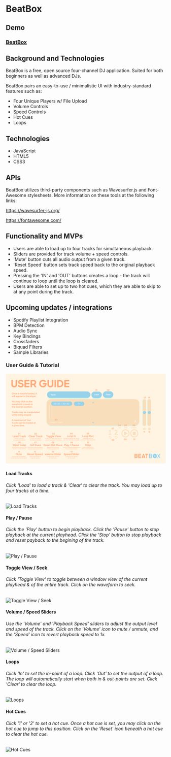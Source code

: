 # BeatBox

## Demo

### [BeatBox](https://tomleslieli.github.io/BeatBox/)

## Background and Technologies

BeatBox is a free, open source four-channel DJ application. Suited for both beginners as well as advanced DJs.

BeatBox pairs an easy-to-use / minimalistic UI with industry-standard features such as:

- Four Unique Players w/ File Upload
- Volume Controls
- Speed Controls
- Hot Cues
- Loops

## Technologies
- JavaScript
- HTML5
- CSS3

## APIs

BeatBox utilizes third-party components such as Wavesurfer.js and Font-Awesome stylesheets. More information on these tools at the following links:

https://wavesurfer-js.org/

https://fontawesome.com/

## Functionality and MVPs

- Users are able to load up to four tracks for simultaneous playback.
- Sliders are provided for track volume + speed controls.
- 'Mute' button cuts all audio output from a given track.
- 'Reset Speed' button sets track speed back to the original playback speed.
- Pressing the 'IN' and 'OUT' buttons creates a loop - the track will continue to loop until the loop is  cleared.
- Users are able to set up to two hot cues, which they are able to skip to at any point during the track.

## Upcoming updates / integrations

- Spotify Playlist Integration
- BPM Detection
- Audio Sync
- Key Bindings
- Crossfaders
- Biquad Filters
- Sample Libraries


### User Guide & Tutorial

![User Guide](assets/images/USERGUIDE.png?raw=true "User Guide")

#### Load Tracks
###### Click 'Load' to load a track & 'Clear' to clear the track. You may load up to four tracks at a time.
![Load Tracks](https://tomleslieli-portfolio.s3.amazonaws.com/load-track+(1).gif)

#### Play / Pause
###### Click the 'Play' button to begin playback. Click the 'Pause' button to stop playback at the current playhead. Click the 'Stop' button to stop playback and reset payback to the begining of the track.
![Play / Pause](https://tomleslieli-portfolio.s3.amazonaws.com/play-pause+(1).gif)

#### Toggle View / Seek
###### Click 'Toggle View' to toggle between a window view of the current playhead & of the entire track. Click on the waveform to seek.
![Toggle View / Seek](https://tomleslieli-portfolio.s3.amazonaws.com/toggle-seek-track+(1).gif)

#### Volume / Speed Sliders
###### Use the 'Volume' and 'Playback Speed' sliders to adjust the output level and speed of the track. Click on the 'Volume' icon to mute / unmute, and the 'Speed' icon to revert playback speed to 1x.
![Volume / Speed Sliders](https://tomleslieli-portfolio.s3.amazonaws.com/sliders+(1).gif)

#### Loops
###### Click 'In' to set the in-point of a loop. Click 'Out' to set the output of a loop. The loop will automatically start when both in & out-points are set. Click 'Clear' to clear the loop.
![Loops](https://tomleslieli-portfolio.s3.amazonaws.com/loops+(1).gif)

#### Hot Cues
###### Click '1' or '2' to set a hot cue. Once a hot cue is set, you may click on the hot cue to jump to this position. Click on the 'Reset' icon beneath a hot cue to clear the hot cue.
![Hot Cues](https://tomleslieli-portfolio.s3.amazonaws.com/hot-cues+(1).gif)